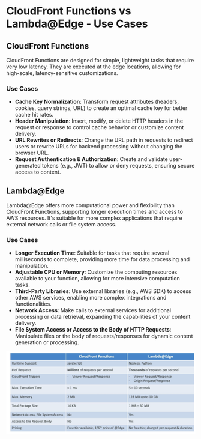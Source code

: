 # CloudFront Functions vs Lambda@Edge - Use Cases

## CloudFront Functions

CloudFront Functions are designed for simple, lightweight tasks that require very low latency. They are executed at the edge locations, allowing for high-scale, latency-sensitive customizations.

### Use Cases

- **Cache Key Normalization**: Transform request attributes (headers, cookies, query strings, URL) to create an optimal cache key for better cache hit rates.
- **Header Manipulation**: Insert, modify, or delete HTTP headers in the request or response to control cache behavior or customize content delivery.
- **URL Rewrites or Redirects**: Change the URL path in requests to redirect users or rewrite URLs for backend processing without changing the browser URL.
- **Request Authentication & Authorization**: Create and validate user-generated tokens (e.g., JWT) to allow or deny requests, ensuring secure access to content.

## Lambda@Edge

Lambda@Edge offers more computational power and flexibility than CloudFront Functions, supporting longer execution times and access to AWS resources. It's suitable for more complex applications that require external network calls or file system access.

### Use Cases

- **Longer Execution Time**: Suitable for tasks that require several milliseconds to complete, providing more time for data processing and manipulation.
- **Adjustable CPU or Memory**: Customize the computing resources available to your function, allowing for more intensive computation tasks.
- **Third-Party Libraries**: Use external libraries (e.g., AWS SDK) to access other AWS services, enabling more complex integrations and functionalities.
- **Network Access**: Make calls to external services for additional processing or data retrieval, expanding the capabilities of your content delivery.
- **File System Access or Access to the Body of HTTP Requests**: Manipulate files or the body of requests/responses for dynamic content generation or processing.

![CloudFront Functions vs Lambda@Edge](../z_resources/images/lambda/cloudfront-functions-vs-lambda@edge.png)